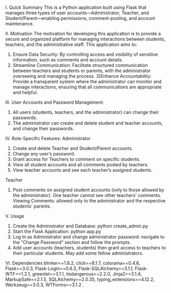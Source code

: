I. Quick Summary
This is a Python application built using Flask that manages three types of user accounts—Administrator, Teacher, and Student/Parent—enabling permissions, comment-posting, and account maintenance.


II. Motivation
The motivation for developing this application is to provide a secure and organized platform for managing interactions between students, teachers, and the administrative staff. This application aims to:
1) Ensure Data Security: By controlling access and visibility of sensitive information, such as comments and account details.
2) Streamline Communication: Facilitate structured communication between teachers and students or parents, with the administrator overseeing and managing the process.
3)Enhance Accountability: Provide a transparent system where the administrator can monitor and manage interactions, ensuring that all communications are appropriate and helpful.


III. User Accounts and Password Management:
1) All users (students, teachers, and the administrator) can change their passwords.
2) The administrator can create and delete student and teacher accounts, and change their passwords.


IV. Role-Specific Features:
Administrator

1) Create and delete Teacher and Student/Parent accounts.
2) Change any user’s password.
3) Grant access for Teachers to comment on specific students.
4) View all student accounts and all comments posted by teachers.
5) View teacher accounts and see each teacher’s assigned students.

Teacher

1) Post comments on assigned student accounts (only to those allowed by the administrator). One teacher cannot see other teachers’ comments.
Viewing Comments: allowed only to the administrator and the respective students' parents.



V. Usage
1) Create the Administrator and Database: python create_admin.py
2) Start the Flask Application: python app.py
3) Log In as Administrator and change administrator password: navigate to the "Change Password" section and follow the prompts.
4) Add user accounts (teachers, students) then grant access to teachers to their particular students. May add some fellow administrators.


VI. Dependencies 
blinker==1.8.2,
click==8.1.7,
colorama==0.4.6,
Flask==3.0.3,
Flask-Login==0.6.3,
Flask-SQLAlchemy==3.1.1,
Flask-WTF==1.2.1,
greenlet==3.1.1,
itsdangerous==2.2.0,
Jinja2==3.1.4,
MarkupSafe==2.1.5,
SQLAlchemy==2.0.35,
typing_extensions==4.12.2,
Werkzeug==3.0.3,
WTForms==3.1.2 .
